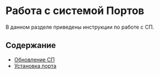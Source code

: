 # Работа с системой Портов

В данном разделе приведены инструкции по работе с СП.

## Содержание

- [Обновление СП](update-ports.md)
- [Установка порта](install-ports.md)